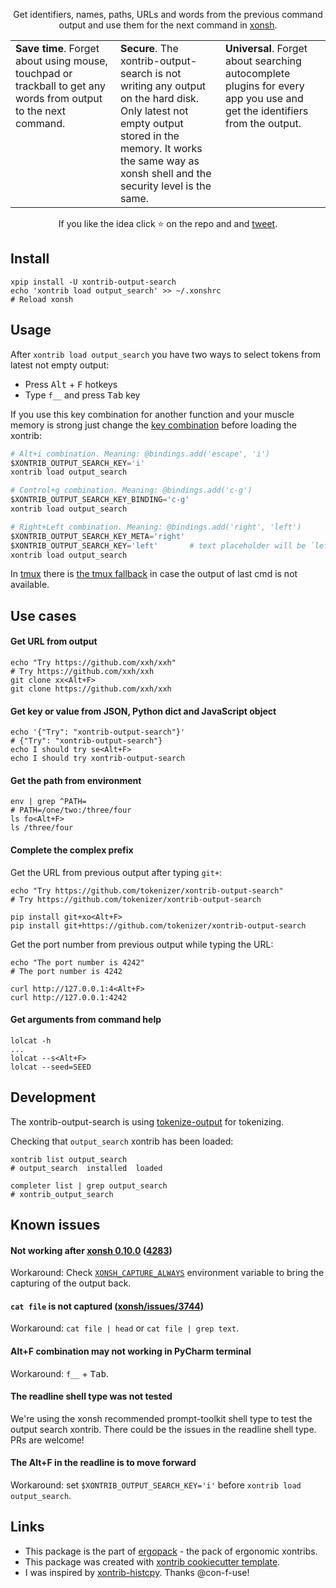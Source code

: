 <p align="center">
Get identifiers, names, paths, URLs and words from the previous command output and use them for the next command in <a href="https://xon.sh">xonsh</a>.
</p>

<table width="100%">
<col style="width:33%">
<col style="width:33%">
<col style="width:33%">
<tbody>
<tr>
<td valign="top">
<b>Save time</b>. Forget about using mouse, touchpad or trackball to get any words from output to the next command.
</td>
<td valign="top">
<b>Secure</b>. The xontrib-output-search is not writing any output on the hard disk. Only latest not empty output stored in the memory. It works the same way as xonsh shell and the security level is the same.
</td>
<td valign="top">
<b>Universal</b>. Forget about searching autocomplete plugins for every app you use and get the identifiers from the output.
</td>
</tr>
</tbody>
</table>

<p align="center">  
If you like the idea click ⭐ on the repo and and <a href="https://twitter.com/intent/tweet?text=Nice%20xontrib%20for%20the%20xonsh%20shell!&url=https://github.com/tokenizer/xontrib-output-search" target="_blank">tweet</a>.
</p>

## Install
```shell script
xpip install -U xontrib-output-search
echo 'xontrib load output_search' >> ~/.xonshrc
# Reload xonsh
```

## Usage
After `xontrib load output_search` you have two ways to select tokens from latest not empty output:
* Press <kbd>Alt</kbd> + <kbd>F</kbd> hotkeys
* Type `f__` and press <kbd>Tab</kbd> key  

If you use this key combination for another function and your muscle memory is strong just change 
the [key combination](https://python-prompt-toolkit.readthedocs.io/en/master/pages/advanced_topics/key_bindings.html) before 
loading the xontrib:
```python
# Alt+i combination. Meaning: @bindings.add('escape', 'i')
$XONTRIB_OUTPUT_SEARCH_KEY='i'
xontrib load output_search
```
```python
# Control+g combination. Meaning: @bindings.add('c-g')
$XONTRIB_OUTPUT_SEARCH_KEY_BINDING='c-g'
xontrib load output_search
```
```python
# Right+Left combination. Meaning: @bindings.add('right', 'left')
$XONTRIB_OUTPUT_SEARCH_KEY_META='right'
$XONTRIB_OUTPUT_SEARCH_KEY='left'       # text placeholder will be `left__`
xontrib load output_search
```

In [tmux](https://en.wikipedia.org/wiki/Tmux) there is [the tmux fallback](https://github.com/tokenizer/xontrib-output-search/pull/4) in case the output of last cmd is not available.

## Use cases
#### Get URL from output
```shell script
echo "Try https://github.com/xxh/xxh"
# Try https://github.com/xxh/xxh
git clone xx<Alt+F>
git clone https://github.com/xxh/xxh
```

#### Get key or value from JSON, Python dict and JavaScript object
```shell script
echo '{"Try": "xontrib-output-search"}'
# {"Try": "xontrib-output-search"}
echo I should try se<Alt+F>
echo I should try xontrib-output-search
```    

#### Get the path from environment
```shell script
env | grep ^PATH=
# PATH=/one/two:/three/four
ls fo<Alt+F>
ls /three/four  
```    

#### Complete the complex prefix

Get the URL from previous output after typing `git+`:
```shell script
echo "Try https://github.com/tokenizer/xontrib-output-search"
# Try https://github.com/tokenizer/xontrib-output-search

pip install git+xo<Alt+F>
pip install git+https://github.com/tokenizer/xontrib-output-search
```
Get the port number from previous output while typing the URL:
```shell script
echo "The port number is 4242"
# The port number is 4242

curl http://127.0.0.1:4<Alt+F>
curl http://127.0.0.1:4242
```

#### Get arguments from command help
```shell script
lolcat -h
...
lolcat --s<Alt+F>
lolcat --seed=SEED
```
## Development

The xontrib-output-search is using [tokenize-output](https://github.com/tokenizer/tokenize-output) for tokenizing.

Checking that `output_search` xontrib has been loaded:
```shell script
xontrib list output_search
# output_search  installed  loaded

completer list | grep output_search
# xontrib_output_search
```

## Known issues

#### Not working after [xonsh 0.10.0](https://github.com/xonsh/xonsh/releases/tag/0.10.0) ([4283](https://github.com/xonsh/xonsh/pull/4283))

Workaround: Check [`XONSH_CAPTURE_ALWAYS`](https://xon.sh/envvars.html#xonsh-capture-always) environment variable to bring the capturing of the output back. 

#### `cat file` is not captured ([xonsh/issues/3744](https://github.com/xonsh/xonsh/issues/3744))
Workaround: `cat file | head` or `cat file | grep text`.

#### Alt+F combination may not working in PyCharm terminal
Workaround: `f__` + <kbd>Tab</kbd>.

#### The readline shell type was not tested

We're using the xonsh recommended prompt-toolkit shell type to test the output search xontrib. There could be the issues in the readline shell type. PRs are welcome!

#### The Alt+F in the readline is to move forward
Workaround: set `$XONTRIB_OUTPUT_SEARCH_KEY='i'` before `xontrib load output_search`.

## Links 
* This package is the part of [ergopack](https://github.com/anki-code/xontrib-ergopack) - the pack of ergonomic xontribs.
* This package was created with [xontrib cookiecutter template](https://github.com/xonsh/xontrib-cookiecutter).
* I was inspired by [xontrib-histcpy](https://github.com/con-f-use/xontrib-histcpy). Thanks @con-f-use!
